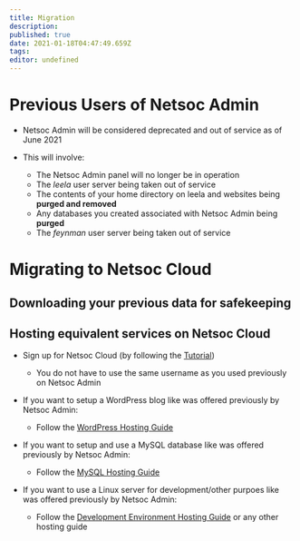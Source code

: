 ```yaml
---
title: Migration
description: 
published: true
date: 2021-01-18T04:47:49.659Z
tags: 
editor: undefined
---
```


# Previous Users of Netsoc Admin

* Netsoc Admin will be considered deprecated and out of service as of June 2021

* This will involve:
	* The Netsoc Admin panel will no longer be in operation
  * The *leela* user server being taken out of service
  * The contents of your home directory on leela and websites being **purged and removed**
  * Any databases you created associated with Netsoc Admin being **purged**
  * The *feynman* user server being taken out of service
  
# Migrating to Netsoc Cloud

## Downloading your previous data for safekeeping

## Hosting equivalent services on Netsoc Cloud

* Sign up for Netsoc Cloud (by following the [Tutorial](/services/tutorial))
	* You do not have to use the same username as you used previously on Netsoc Admin

* If you want to setup a WordPress blog like was offered previously by Netsoc Admin:
	* Follow the [WordPress Hosting Guide](/services/hosting-guide-wordpress)
  
* If you want to setup and use a MySQL database like was offered previously by Netsoc Admin:
	* Follow the [MySQL Hosting Guide](/services/hosting-guide-mysql)
  
* If you want to use a Linux server for development/other purpoes like was offered previously by Netsoc Admin:
	* Follow the [Development Environment Hosting Guide](/services/hosting-guide-dev-env) or any other hosting guide